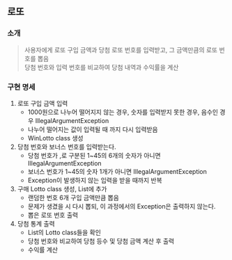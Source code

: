 ## 로또

### 소개
> 사용자에게 로또 구입 금액과 당첨 로또 번호를 입력받고, 그 금액만큼의 로또 번호를 뽑음<br/>
> 당첨 번호와 입력 번호를 비교하여 당첨 내역과 수익률을 계산

### 구현 명세
1. 로또 구입 금액 입력
   - 1000원으로 나누어 떨어지지 않는 경우, 숫자를 입력받지 못한 경우, 음수인 경우 IllegalArgumentException
   - 나누어 떨어지는 값이 입력될 때 까지 다시 입력받음
   - WinLotto class 생성
2. 당첨 번호와 보너스 번호를 입력받는다.
   - 당첨 번호가 ,로 구분된 1~45의 6개의 숫자가 아니면 IllegalArgumentException
   - 보너스 번호가 1~45의 숫자 1개가 아니면 IllegalArgumentException
   - Exception이 발생하지 않는 입력을 받을 때까지 반복
3. 구매 Lotto class 생성, List에 추가
   - 랜덤한 번호 6개 구입 금액만큼 뽑음
   - 문제가 생겼을 시 다시 뽑되, 이 과정에서의 Exception은 출력하지 않는다.
   - 뽑은 로또 번호 출력
4. 당첨 통계 출력
   - List의 Lotto class들을 확인
   - 당첨 번호와 비교하여 당첨 등수 및 당첨 금액 계산 후 출력
   - 수익률 계산 